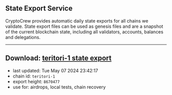 ## State Export Service
CryptoCrew provides automatic daily state exports for all chains we validate. State export files can be used as genesis files and are a snapshot of the current blockchain state, including all validators, accounts, balances and delegations.

---
**Download: [teritori-1 state export](https://dl-eu2.ccvalidators.com/SERVICE/teritori/teritori-1_export_8670477.json)**
---

- last updated: Tue May 07 2024 23:42:17
- chain id: `teritori-1`
- export height: `8670477`
- use for: airdrops, local tests, chain recovery
